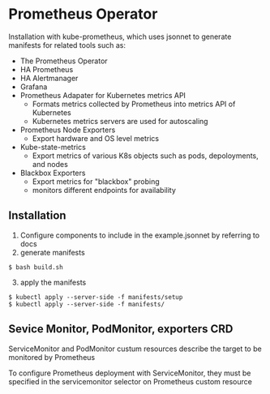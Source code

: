 # Prometheus Operator
Installation with kube-prometheus, which uses jsonnet to generate manifests for related tools such as:
- The Prometheus Operator
- HA Prometheus
- HA Alertmanager
- Grafana
- Prometheus Adapater for Kubernetes metrics API
  - Formats metrics collected by Prometheus into metrics API of Kubernetes 
  - Kubernetes metrics servers are used for autoscaling
- Prometheus Node Exporters
  - Export hardware and OS level metrics
- Kube-state-metrics
  - Export metrics of various K8s objects such as pods, depoloyments, and nodes
- Blackbox Exporters
  - Export metrics for "blackbox" probing
  - monitors different endpoints for availability

## Installation
1. Configure components to include in the example.jsonnet by referring to docs
2. generate manifests
```
$ bash build.sh
```
3. apply the manifests
```
$ kubectl apply --server-side -f manifests/setup
$ kubectl apply --server-side -f manifests/
```

## Sevice Monitor, PodMonitor, exporters CRD
ServiceMonitor and PodMonitor custum resources describe the target to be monitored by Prometheus

To configure Prometheus deployment with ServiceMonitor, they must be specified in the servicemonitor selector on Prometheus custom resource
